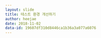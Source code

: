 ```yaml
---
layout: slide
title: 테스트 환경 개선하기
author: heejae
date: 2018-11-02
data-id: 19607df310d8446ca1b36a3a077a6076
---
```

